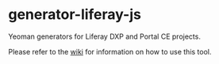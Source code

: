 # generator-liferay-js

Yeoman generators for Liferay DXP and Portal CE projects.

Please refer to the
[wiki](https://github.com/liferay/liferay-npm-build-tools/wiki/How-to-use-generator-liferay-js)
for information on how to use this tool.
